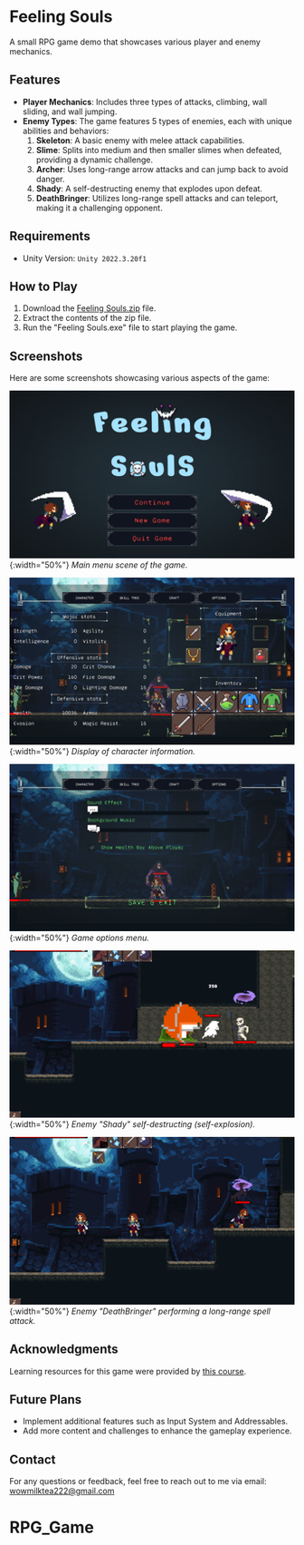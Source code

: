
# Feeling Souls

A small RPG game demo that showcases various player and enemy mechanics.

## Features

- **Player Mechanics**: Includes three types of attacks, climbing, wall sliding, and wall jumping.
- **Enemy Types**: The game features 5 types of enemies, each with unique abilities and behaviors:
  1. **Skeleton**: A basic enemy with melee attack capabilities.
  2. **Slime**: Splits into medium and then smaller slimes when defeated, providing a dynamic challenge.
  3. **Archer**: Uses long-range arrow attacks and can jump back to avoid danger.
  4. **Shady**: A self-destructing enemy that explodes upon defeat.
  5. **DeathBringer**: Utilizes long-range spell attacks and can teleport, making it a challenging opponent.

## Requirements

- Unity Version: `Unity 2022.3.20f1`

## How to Play

1. Download the [Feeling Souls.zip](https://github.com/Tiai/RPG_Game/blob/main/GamePlay/Feeling%20Souls.zip) file.
2. Extract the contents of the zip file.
3. Run the "Feeling Souls.exe" file to start playing the game.

## Screenshots

Here are some screenshots showcasing various aspects of the game:

![Main Menu](https://github.com/Tiai/RPG_Game/blob/main/Screenshot/mainscene.png){:width="50%"}
_Main menu scene of the game._

![Character Info](https://github.com/Tiai/RPG_Game/blob/main/Screenshot/CharacterInfo.png){:width="50%"}
_Display of character information._

![Options](https://github.com/Tiai/RPG_Game/blob/main/Screenshot/Options.png){:width="50%"}
_Game options menu._

![Shady Self-Explosion](https://github.com/Tiai/RPG_Game/blob/main/Screenshot/Self%20explosion.png){:width="50%"}
_Enemy "Shady" self-destructing (self-explosion)._

![DeathBringer Prediction Spell Attack](https://github.com/Tiai/RPG_Game/blob/main/Screenshot/Spell%20Attack.png){:width="50%"}
_Enemy "DeathBringer" performing a long-range spell attack._
## Acknowledgments

Learning resources for this game were provided by [this course](https://www.udemy.com/course/2d-rpg-alexdev/?couponCode=LETSLEARNNOW).

## Future Plans

- Implement additional features such as Input System and Addressables.
- Add more content and challenges to enhance the gameplay experience.

## Contact

For any questions or feedback, feel free to reach out to me via email: wowmilktea222@gmail.com

# RPG_Game
